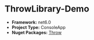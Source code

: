 <h1>ThrowLibrary-Demo</h1>
<ul>
<li>
<b>Framework:</b> net6.0
</li>
<li>
<b>Project Type:</b> ConsoleApp
</li>
<li>
<b>Nuget Packages:</b> <a href="https://github.com/amantinband/throw">Throw</a>  
</li>
</ul>
